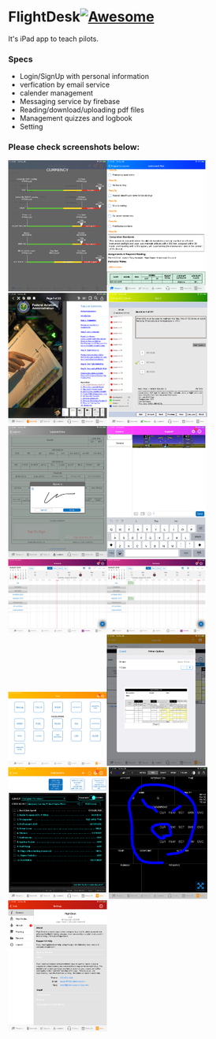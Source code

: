 FlightDesk[![Awesome](https://cdn.rawgit.com/sindresorhus/awesome/d7305f38d29fed78fa85652e3a63e154dd8e8829/media/badge.svg)](https://github.com/sindresorhus/awesome)
==============

It's iPad app to teach pilots.

### Specs
* Login/SignUp with personal information
* verfication by email service
* calender management
* Messaging service by firebase
* Reading/download/uploading pdf files
* Management quizzes and logbook
* Setting

### Please check screenshots below:
<img src="/Screenshots/1.png" width="200"/><img src="/Screenshots/2.png" width="200"/><img src="/Screenshots/3.png" width="200"/>
<img src="/Screenshots/4.png" width="200"/><img src="/Screenshots/5.png" width="200"/><img src="/Screenshots/6.png" width="200"/><img src="/Screenshots/7.png" width="200"/><img src="/Screenshots/8.png" width="200"/>
<img src="/Screenshots/9.png" width="200"/><img src="/Screenshots/10.png" width="200"/><img src="/Screenshots/11.png" width="200"/>
<img src="/Screenshots/12.png" width="200"/><img src="/Screenshots/13.png" width="200"/>
